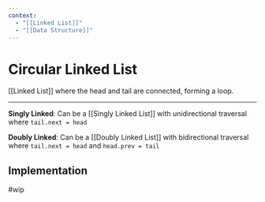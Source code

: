 ```yaml
---
context:
  - "[[Linked List]]"
  - "[[Data Structure]]"
---
```


# Circular Linked List

[[Linked List]] where the head and tail are connected, forming a loop.

---

**Singly Linked**: Can be a [[Singly Linked List]] with unidirectional traversal where `tail.next = head`

**Doubly Linked**: Can be a [[Doubly Linked List]] with bidirectional traversal where `tail.next = head` and `head.prev = tail`

## Implementation

#wip
